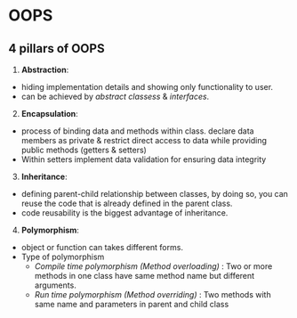 # OOPS

## 4 pillars of OOPS

1. **Abstraction**:

- hiding implementation details and showing only functionality to user.
- can be achieved by _abstract classess_ & _interfaces_.

2. **Encapsulation**:

- process of binding data and methods within class. declare data members as private & restrict direct access to data while providing public methods (getters & setters)
- Within setters implement data validation for ensuring data integrity

3. **Inheritance**:

- defining parent-child relationship between classes, by doing so, you can reuse the code that is already defined in the parent class.
- code reusability is the biggest advantage of inheritance.

4. **Polymorphism**:

- object or function can takes different forms.
- Type of polymorphism
  - _Compile time polymorphism (Method overloading)_ : Two or more methods in one class have same method name but different arguments.
  - _Run time polymorphism (Method overriding)_ : Two methods with same name and parameters in parent and child class
